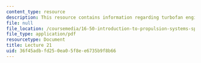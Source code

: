```yaml
---
content_type: resource
description: This resource contains information regarding turbofan engines.
file: null
file_location: /coursemedia/16-50-introduction-to-propulsion-systems-spring-2012/36f45adbfd250ea05f8ee6735b9f8b66_MIT16_50S12_lec21.pdf
file_type: application/pdf
resourcetype: Document
title: Lecture 21
uid: 36f45adb-fd25-0ea0-5f8e-e6735b9f8b66
---
```

